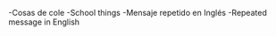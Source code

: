 -Cosas de cole
-School things
-Mensaje repetido en Inglés
-Repeated message in English

<!---
Alujandro/Alujandro is a ✨ special ✨ repository because its `README.md` (this file) appears on your GitHub profile.
You can click the Preview link to take a look at your changes.
--->
